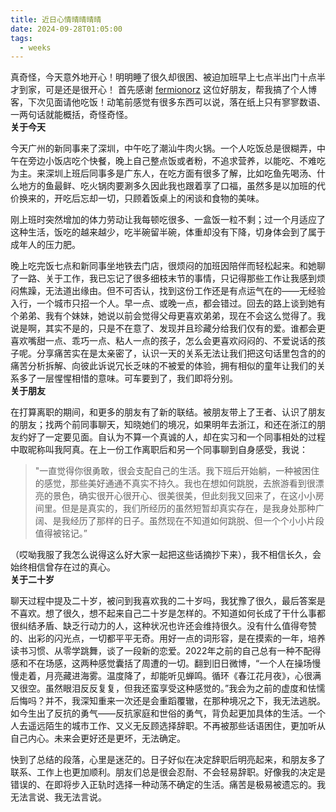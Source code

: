```yaml
---
title: 近日心情晴晴晴晴
date: 2024-09-28T01:05:00
tags:
  - weeks
---
```

真奇怪，今天意外地开心！明明睡了很久却很困、被迫加班早上七点半出门十点半才到家，可是还是很开心！
首先感谢 [fermionorz](http://fermionorz.github.io/blog/) 这位好朋友，帮我搞了个人博客，下次见面请他吃饭！动笔前感觉有很多东西可以说，落在纸上只有寥寥数语、一两句话就能概括，奇怪奇怪。
<br>
**关于今天**

今天广州的新同事来了深圳，中午吃了潮汕牛肉火锅。一个人吃饭总是很糊弄，中午在旁边小饭店吃个快餐，晚上自己整点饭或者粉，不追求营养，以能吃、不难吃为主。来深圳上班后同事多是广东人，在吃方面有很多了解，比如吃鱼先喝汤、什么地方的鱼最鲜、吃火锅肉要涮多久因此我也跟着享了口福，虽然多是以加班的代价换来的，开吃后忘却一切，只顾着饭桌上的闲谈和食物的美味。

刚上班时突然增加的体力劳动让我每顿吃很多、一盒饭一粒不剩；过一个月适应了这种生活，饭吃的越来越少，吃半碗留半碗，体重却没有下降，切身体会到了属于成年人的压力肥。

晚上吃完饭七点和新同事坐地铁去门店，很烦闷的加班因陪伴而轻松起来。和她聊了一路、关于工作，我已忘记了很多细枝末节的事情，只记得那些工作让我感到烦闷焦躁，无法道出缘由。但不可否认，找到这份工作还是有点运气在的——无经验入行，一个城市只招一个人。早一点、或晚一点，都会错过。回去的路上谈到她有个弟弟、我有个妹妹，她说以前会觉得父母更喜欢弟弟，现在不会这么觉得了。我说是啊，其实不是的，只是不在意了、发现并且珍藏分给我们仅有的爱。谁都会更喜欢嘴甜一点、乖巧一点、粘人一点的孩子，怎么会更喜欢闷闷的、不爱说话的孩子呢。分享痛苦实在是太亲密了，认识一天的关系无法让我们把这句话里包含的的痛苦分析拆解、向彼此诉说冗长乏味的不被爱的体验，拥有相似的童年让我们的关系多了一层惺惺相惜的意味。可车要到了，我们即将分别。
<br>
**关于朋友**

在打算离职的期间，和更多的朋友有了新的联结。被朋友带上了王者、认识了朋友的朋友；找两个前同事聊天，知晓她们的境况，如果明年去浙江，和还在浙江的朋友约好了一定要见面。自认为不算一个真诚的人，却在实习和一个同事相处的过程中取昵称叫我阿真。在上一份工作离职后和另一个同事聊到自身感受，我说：

> "一直觉得你很勇敢，很会支配自己的生活。我下班后开始躺，一种被困住的感觉，那些美好通通不真实不持久。我也在想如何跳脱，去旅游看到很漂亮的景色，确实很开心很开心、很美很美，但此刻我又回来了，在这小小房间里。但是是真实的，我们所经历的虽然短暂却真实存在，是我身处那种广阔、是我经历了那样的日子。虽然现在不知道如何跳脱、但一个个小小片段值得被铭记。” 

（哎呦我服了我怎么说得这么好大家一起把这些话摘抄下来），我不相信长久，会始终相信曾存在过的真心。
<br>
**关于二十岁**

聊天过程中提及二十岁，被问到我喜欢我的二十岁吗，我犹豫了很久，最后答案是不喜欢。想了很久，想不起来自己二十岁是怎样的。不知道如何长成了干什么事都很纠结矛盾、缺乏行动力的人，这种状况也许还会维持很久。没有什么值得夸赞的、出彩的闪光点，一切都平平无奇。用好一点的词形容，是在摸索的一年，培养读书习惯、从零学跳舞，谈了一段新的恋爱。2022年之前的自己总有一种不配得感和不在场感，这两种感觉囊括了周遭的一切。翻到旧日微博，“一个人在操场慢慢走着，月亮藏进海雾。温度降了，却能听见蝉鸣。循环《春江花月夜》，心很满又很空。虽然眼泪反反复复，但我还蛮享受这种感觉的。”我会为之前的虚度和怯懦后悔吗？并不，我深知重来一次还是会重蹈覆辙，在那种境况之下，我无法逃脱。如今生出了反抗的勇气——反抗家庭和世俗的勇气，背负起更加具体的生活。一个人去遥远陌生的城市工作、又义无反顾选择辞职。不再被那些话语困住，更加听从自己内心。未来会更好还是更坏，无法确定。

快到了总结的段落，心里是迷茫的。日子好似在决定辞职后明亮起来，和朋友多了联系、工作上也更加顺利。朋友们总是很会忍耐、不会轻易辞职。好像我的决定是错误的、在即将步入正轨时选择一种动荡不确定的生活。痛苦是极易被遗忘的。我无法言说、我无法言说。